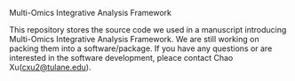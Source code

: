 Multi-Omics Integrative Analysis Framework

This repository stores the source code we used in a manuscript introducing Multi-Omics Integrative Analysis Framework. We are still working on packing them into a software/package. If you have any questions or are interested in the software development, pleace contact Chao Xu(cxu2@tulane.edu).
